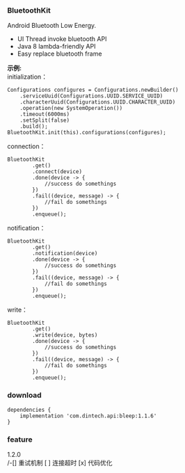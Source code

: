 ### BluetoothKit
Android Bluetooth Low Energy.
- UI Thread invoke bluetooth API
- Java 8 lambda-friendly API
- Easy replace bluetooth frame

**示例:**  
initialization：
```
Configurations configures = Configurations.newBuilder()
    .serviceUuid(Configurations.UUID.SERVICE_UUID)
    .characterUuid(Configurations.UUID.CHARACTER_UUID)
    .operation(new SystemOperation())
    .timeout(6000ms)
    .setSplit(false)
    .build();
BluetoothKit.init(this).configurations(configures);
```

connection：
```
BluetoothKit
        .get()
        .connect(device)
        .done(device -> {
            //success do somethings
        })
        .fail((device, message) -> {
            //fail do somethings
        })
        .enqueue();
```
notification：
```
BluetoothKit
        .get()
        .notification(device)
        .done(device -> {
            //success do somethings
        })
        .fail((device, message) -> {
            //fail do somethings
        })
        .enqueue();
```

write：
```
BluetoothKit
        .get()
        .write(device, bytes)
        .done(device -> {
            //success do somethings
        })
        .fail((device, message) -> {
            //fail do somethings
        })
        .enqueue();
```

### download
```
dependencies {
    implementation 'com.dintech.api:bleep:1.1.6'
}
```

### feature
1.2.0  
/-[] 重试机制
[ ] 连接超时
[x] 代码优化